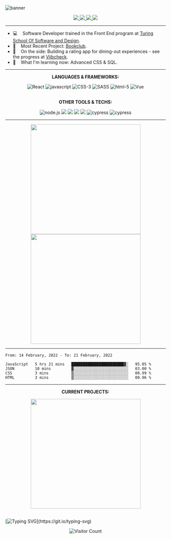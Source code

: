 ![banner](https://user-images.githubusercontent.com/58485286/119240544-7497b380-bb0d-11eb-9b98-db5a63de6971.png)

<p align="center">
  <a href="mailto:coletfiscus@gmail.com" target="_blank">
    <img src="https://img.shields.io/badge/Gmail-D14836?style=for-the-badge&logo=gmail&logoColor=white">
  </a>
  <a href="https://www.linkedin.com/in/colefiscus/" target="_blank">
    <img src="https://img.shields.io/badge/LinkedIn-0077B5?style=for-the-badge&logo=linkedin&logoColor=white">
  </a>
  <a href="https://resume.creddle.io/resume/1b20ef4u067" target="_blank">
    <img src="https://img.shields.io/badge/Resume-D14836?style=for-the-badge&color=yellow">
  </a>
  <a href="https://terminal.turing.edu/profiles/840" target="_blank">
    <img src="https://img.shields.io/badge/Portfolio-D14836?style=for-the-badge&color=darkgreen">
  </a>
</p>

---

- 💻&nbsp; &nbsp;  Software Developer trained in the Front End program at [Turing School Of Software and Design](https://turing.io/).
- 📖&nbsp; &nbsp; Most Recent Project: [Bookclub](https://github.com/colefiscus/bookclub).
- 🏅&nbsp; &nbsp; On the side: Building a rating app for dining-out experiences - see the progress at [Viibcheck](https://viibcheck.vercel.app/contact).
- 🏫&nbsp; &nbsp; What I'm learning now: Advanced CSS & SQL.
<!-- - :keyboard:&nbsp; &nbsp;  Ask Me About:  -->
<!-- - :metal:&nbsp; &nbsp; Check out my:  -->

---

<p align="center"><strong>LANGUAGES & FRAMEWORKS:</strong></p>
<div align="center">
  <img alt="React" src="https://img.shields.io/badge/react%20-%2320232a.svg?&style=for-the-badge&logo=react&logoColor=%2361DAFB" />
  <img alt="javascript" src="https://img.shields.io/badge/javascript%20-%23F7DF1E.svg?&style=for-the-badge&logo=javascript&logoColor=%23231123" />
  <img alt="CSS-3" src="https://img.shields.io/badge/css3%20-%231572B6.svg?&style=for-the-badge&logo=css3&logoColor=white" />
  <img alt="SASS" src="https://img.shields.io/badge/SASS%20-%23CC6699.svg?&style=for-the-badge&logo=Sass&logoColor=%23EFF7FF" />
  <img alt="html-5" src="https://img.shields.io/badge/html5%20-%23E34F26.svg?&style=for-the-badge&logo=html5&logoColor=white" />
  <img alt="Vue" src="https://img.shields.io/badge/Vue.js-35495E?style=for-the-badge&logo=vue.js&logoColor=4FC08D" />
</div>

<br>

<p align="center"><strong>OTHER TOOLS & TECHS:</strong></p>
<div align="center">
  <img alt="node.js" src="https://img.shields.io/badge/node.js%20-%2343853D.svg?&style=for-the-badge&logo=node.js&logoColor=white" />
  <img src="https://img.shields.io/badge/Git-F05032?style=for-the-badge&logo=git&logoColor=white"/>
  <img src="https://img.shields.io/badge/React_Router-CA4245?style=for-the-badge&logo=react-router&logoColor=white"/>
  <img src="https://img.shields.io/badge/Redux-593D88?style=for-the-badge&logo=redux&logoColor=white"/>
  <img src="https://img.shields.io/badge/Markdown-000000?style=for-the-badge&logo=markdown&logoColor=white" />
  <img alt="cypress" src="https://img.shields.io/badge/cypress%20-%2343853D.svg?&style=for-the-badge&logo=cypress&logoColor=white&color=blue" />
  <img alt="cypress" src="https://img.shields.io/badge/pwa%20-%2343853D.svg?&style=for-the-badge&logo=pwa&logoColor=white&color=purple" />
</div>

---

<div align="center">
  <img width="345em" src="https://github-readme-stats.vercel.app/api?username=colefiscus&theme=yeblu&show_icons=true&&count_private=true&include_all_commits=true&custom_title=2021+Github+Stats" />
  
  <img width="345em" src="https://github-readme-stats.vercel.app/api/top-langs/?username=colefiscus&theme=yeblu&layout=compact" />
</div>
  
---

<!--START_SECTION:waka-->
```text
From: 14 February, 2022 - To: 21 February, 2022

JavaScript   5 hrs 21 mins   ███████████████████████▓░   95.05 % 
JSON         10 mins         ▓░░░░░░░░░░░░░░░░░░░░░░░░   03.00 % 
CSS          3 mins          ▒░░░░░░░░░░░░░░░░░░░░░░░░   00.99 % 
HTML         3 mins          ▒░░░░░░░░░░░░░░░░░░░░░░░░   00.96 % 
```
<!--END_SECTION:waka-->

---

<p align="center"><strong>CURRENT PROJECTS:</strong></p>
<div align="center">
  <a href="https://github.com/colefiscus/vibecheck">
    <img align="center" width="345em" src="https://github-readme-stats.vercel.app/api/pin/?username=colefiscus&repo=vibecheck&theme=yeblu" />
  </a>
</div>

<br>
  
[![Typing SVG](https://readme-typing-svg.herokuapp.com?color=F70000&center=true&width=1000&lines=Thanks+for+stopping+by!)](https://git.io/typing-svg)
  
<div align="center">
  
![Visitor Count](https://profile-counter.glitch.me/colefiscus/count.svg)
  
</div>
 
